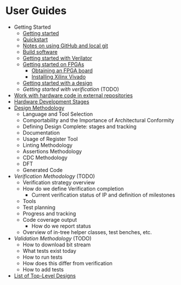 # User Guides

* Getting Started
  * [Getting started](getting_started.md)
  * [Quickstart](quickstart.md)
  * [Notes on using GitHub and local git](github_notes.md)
  * [Build software](getting_started_sw.md)
  * [Getting started with Verilator](getting_started_verilator.md)
  * [Getting started on FPGAs](getting_started_fpga.md)
    * [Obtaining an FPGA board](fpga_boards.md)
    * [Installing Xilinx Vivado](install_instructions.md#xilinx-vivado)
  * [Getting started with a design](getting_started_design.md)
  * *Getting started with verification* (TODO)
* [Work with hardware code in external repositories](vendor_hw.md)
* [Hardware Development Stages](hw_stages.md)
* [Design Methodology](design.md)
  * Language and Tool Selection
  * Comportability and the Importance of Architectural Conformity
  * Defining Design Complete: stages and tracking
  * Documentation
  * Usage of Register Tool
  * Linting Methodology
  * Assertions Methodology
  * CDC Methodology
  * DFT
  * Generated Code
* *Verification Methodology* (TODO)
  * Verification strategy overview
  * How do we define Verification completion
    * Current verification status of IP and definition of milestones
  * Tools
  * Test planning
  * Progress and tracking
  * Code coverage output
    * How do we report status
  * Overview of in-tree helper classes, test benches, etc.
* *Validation Methodology* (TODO)
  * How to download bit stream
  * What tests exist today
  * How to run tests
  * How does this differ from verification
  * How to add tests
* [List of Top-Level Designs](system_list.md)
